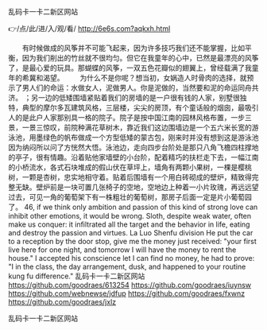 
乱码卡一卡二新区网站




👉/点/此/进/入/观/看/ http://6e6s.com?aqkxh.html




　　有时候做成的风筝并不可能飞起来，因为许多技巧我们还不能掌握，比如平衡，因为我们削出的竹丝就不很均匀。但它在我童年的心中，已然是最漂亮的风筝了，是最心爱的玩具。那蝴蝶的风筝，一双五色花瓣似的翅翼上，曾经载满了我童年的希冀和渴望。
　　为什么不是你呢？想当初，女娲造人时骨肉的选择，就预示了男人们的命运：水做女人，泥做男人。你是泥做的，当然要和泥的命运同舟共济。
；另一边的低矮围墙紧贴着我们的房墙的是一户很有钱的人家，别墅很独特，典型的摩尔多瓦建筑风格，三层楼，尖尖的房顶，有个童话般的烟囱，最吸引人的是此户人家那别具一格的院子。院子是按中国江南的园林风格布置，一步三景，一景三惊叹，前院种满花草树木，靠近我们这边围墙边是一个五六米长宽的游泳池，用墨绿色的帆布做成一个方型低矮的蒙古包，刚来时并没有想到这是游泳池因为纳闷所以问了方恍然大悟。泳池边，走向四步台阶处是那只八角飞檐四柱撑地的亭子，很有情趣。沿着贴他家墙壁的小台阶，配着精巧的扶栏走下去，一幅江南的小桥流水，各式石块堆成的假山伏在草坪上，墙角有两颗小果树，一棵是樱桃树，一颗是杏树，忠实地相守着。贴着后围墙有一个用白砖砌成的壁炉，精致得完整无缺。壁炉前是一块可置几张椅子的空地，空地边上种着一小片玫瑰，再远远望过去，可见一角的葡萄架下有一株粗壮的葡萄树，那房子后面一定是片小葡萄园了。
46, if we think only ambition and passion of this kind of strong love can inhibit other emotions, it would be wrong.
Sloth, despite weak water, often make us conquer: it infiltrated all the target and the behavior in life, eating and destroy the passion and virtues.
La Luo Shenfu division
He put the car to a reception by the door stop, give me the money just received: "your first live here for one night, and tomorrow I will have the money to rent the house."
I accepted his conscience let I can find no money, he had to prove: "I in the class, the day arrangement, dusk, and happened to your routine kung fu difference."
乱码卡一卡二新区网站 https://github.com/goodraes/613254
https://github.com/goodraes/iuynsw
https://github.com/webnewse/jdfup
https://github.com/goodraes/fxwnz
https://github.com/goodraes/jxlz





乱码卡一卡二新区网站
